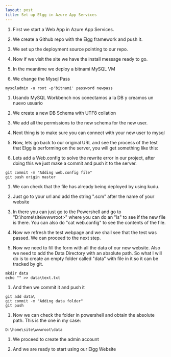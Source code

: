 ```yaml
---
layout: post
title: Set up Elgg in Azure App Services
---
```

1. First we start a Web App in Azure App Services.
1. We create a Github repo with the Elgg framework and push it.
1. We set up the deployment source pointing to our repo.
1. Now if we visit the site we have the install message ready to go.

1. In the meantime we deploy a bitnami MySQL VM
1. We change the Mysql Pass
```
mysqladmin -u root -p'bitnami' password newpass
```
1. Usando MySQL Workbench nos conectamos a la DB y creamos un nuevo usuario
1. We create a new DB Schema with UTF8 collation
1. We add all the permissions to the new schema for the new user.
1. Next thing is to make sure you can connect with your new user to mysql
1. Now, lets go back to our original URL and see the process of the test that Elgg is performing on the server, you will get something like this:

1. Lets add a Web.config to solve the rewrite error in our project, after doing this we just make a commit and push it to the server.

```
git commit -m "Adding web.config file" 
git push origin master
``` 

1. We can check that the file has already being deployed by using kudu.
1. Just go to your url and add the string ".scm" after the name of your website 
1. In there you can just go to the Powershell and go to "D:\home\site\wwwroot>" where you can do an "ls" to see if the new file is there. You can also do "cat web.config" to see the contents of the file.

1. Now we refresh the test webpage and we shall see that the test was passed. We can proceed to the next step.
1. Now we need to fill the form with all the data of our new website. Also we need to add the Data Directory with an absolute path. So what I will do is to create an empty folder called "data" with file in it so it can be tracked by git.

```
mkdir data
echo "" >> data\text.txt
````

1. And then we commit it and push it

```
git add data\
git commit -m "Adding data folder"
git push
````
1. Now we can check the folder in powershell and obtain the absolute path. This is the one in my case:

```
D:\home\site\wwwroot\data
```

1. We proceed to create the admin account

1. And we are ready to start using our Elgg Website





